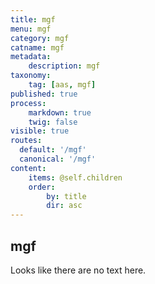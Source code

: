 ```yaml
---
title: mgf
menu: mgf
category: mgf
catname: mgf
metadata:
    description: mgf
taxonomy:
    tag: [aas, mgf]
published: true
process:
    markdown: true
    twig: false
visible: true
routes:
  default: '/mgf'
  canonical: '/mgf'
content:
    items: @self.children
    order:
        by: title
        dir: asc
---
```

## mgf
Looks like there are no text here.
